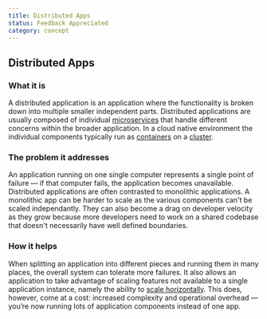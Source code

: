 ```yaml
---
title: Distributed Apps
status: Feedback Appreciated
category: concept
---
```

## Distributed Apps

### What it is

A distributed application is an application where the functionality is broken down into multiple smaller independent parts. Distributed applications are usually composed of individual [microservices](https://github.com/cncf/glossary/blob/main/definitions/microservices.md) that handle different concerns within the broader application. In a cloud native environment the individual components typically run as [containers](https://github.com/cncf/glossary/blob/main/definitions/container.md) on a [cluster](https://github.com/cncf/glossary/blob/main/definitions/cluster.md). 

### The problem it addresses 

An application running on one single computer represents a single point of failure — if that computer fails, the application becomes unavailable. Distributed applications are often contrasted to monolithic applications. A monolithic app can be harder to scale as the various components can't be scaled independantly. They can also become a drag on developer velocity as they grow because more developers need to work on a shared codebase that doesn't necessarily have well defined boundaries.

### How it helps

When splitting an application into different pieces and running them in many places, the overall system can tolerate more failures. It also allows an application to take advantage of scaling features not available to a single application instance, namely the ability to [scale horizontally](https://github.com/cncf/glossary/blob/main/definitions/horizontal-scaling.md). This does, however, come at a cost: increased complexity and operational overhead — you’re now running lots of application components instead of one app.

